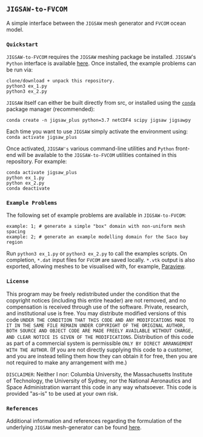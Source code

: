 ## `JIGSAW-to-FVCOM`

A simple interface between the `JIGSAW` mesh generator and `FVCOM` ocean model.

### `Quickstart`

`JIGSAW-to-FVCOM` requires the `JIGSAW` meshing package be installed. `JIGSAW`'s `Python` interface is available <a href="https://github.com/dengwirda/jigsaw-python">here</a>. Once installed, the example problems can be run via:

    clone/download + unpack this repository.
    python3 ex_1.py
    python3 ex_2.py

`JIGSAW` itself can either be built directly from src, or installed using the <a href="https://anaconda.org/conda-forge/jigsaw">`conda`</a> package manager (recommended):

    conda create -n jigsaw_plus python=3.7 netCDF4 scipy jigsaw jigsawpy

Each time you want to use `JIGSAW` simply activate the environment using: `conda activate jigsaw_plus`

Once activated, `JIGSAW's` various command-line utilities and `Python` front-end will be available to the `JIGSAW-to-FVCOM` utilities contained in this repository. For example:

    conda activate jigsaw_plus
    python ex_1.py
    python ex_2.py
    conda deactivate

### `Example Problems`

The following set of example problems are available in `JIGSAW-to-FVCOM`:

    example: 1; # generate a simple "box" domain with non-uniform mesh spacing
    example: 2; # generate an example modelling domain for the Saco bay region
    
Run `python3 ex_1.py` or `python3 ex_2.py` to call the examples scripts. On completion, `*.dat` input files for `FVCOM` are saved locally. `*.vtk` output is also exported, allowing meshes to be visualised with, for example, <a href=https://www.paraview.org/>Paraview</a>.

### `License`

This program may be freely redistributed under the condition that the copyright notices (including this entire header) are not removed, and no compensation is received through use of the software.  Private, research, and institutional use is free.  You may distribute modified versions of this code `UNDER THE CONDITION THAT THIS CODE AND ANY MODIFICATIONS MADE TO IT IN THE SAME FILE REMAIN UNDER COPYRIGHT OF THE ORIGINAL AUTHOR, BOTH SOURCE AND OBJECT CODE ARE MADE FREELY AVAILABLE WITHOUT CHARGE, AND CLEAR NOTICE IS GIVEN OF THE MODIFICATIONS`. Distribution of this code as part of a commercial system is permissible `ONLY BY DIRECT ARRANGEMENT WITH THE AUTHOR`. (If you are not directly supplying this code to a customer, and you are instead telling them how they can obtain it for free, then you are not required to make any arrangement with me.) 

`DISCLAIMER`:  Neither I nor: Columbia University, the Massachusetts Institute of Technology, the University of Sydney, nor the National Aeronautics and Space Administration warrant this code in any way whatsoever.  This code is provided "as-is" to be used at your own risk.

### `References`

Additional information and references regarding the formulation of the underlying `JIGSAW` mesh-generator can be found <a href="https://github.com/dengwirda/jigsaw">here</a>.
